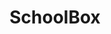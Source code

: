 ---
title: SchoolBox
banner_title: <span>Your Education Vision,</span> Our God-Given Mission.
description: >-
   Starting a Christian school is extremely rewarding, but can also be a daunting task. SchoolBox wants to partner with creative, entrepreneurial, passionate and dynamic leaders and parents to help create high-quality Christian education for the next generation.
sitemap:
  priority: 1
id: home
---